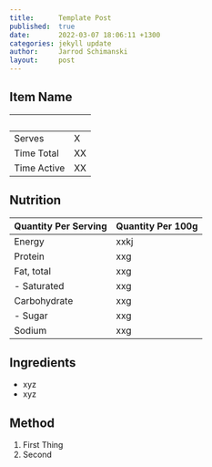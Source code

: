 ```yaml
---
title:      Template Post
published:  true
date:       2022-03-07 18:06:11 +1300
categories: jekyll update
author:     Jarrod Schimanski
layout:     post
---
```


## Item Name

&nbsp; | &nbsp;
------ | -----
Serves | X
Time Total | XX
Time Active | XX

## Nutrition 
| Quantity Per Serving | Quantity Per 100g
------ | -----
Energy | xxkj | xxkj
Protein | xxg | xxg
Fat, total | xxg | xxg
 - Saturated | xxg | xxg 
Carbohydrate | xxg | xxg
 - Sugar | xxg | xxg
Sodium | xxg | xxg   

## Ingredients

- xyz
- xyz 

## Method 

1. First Thing
1. Second